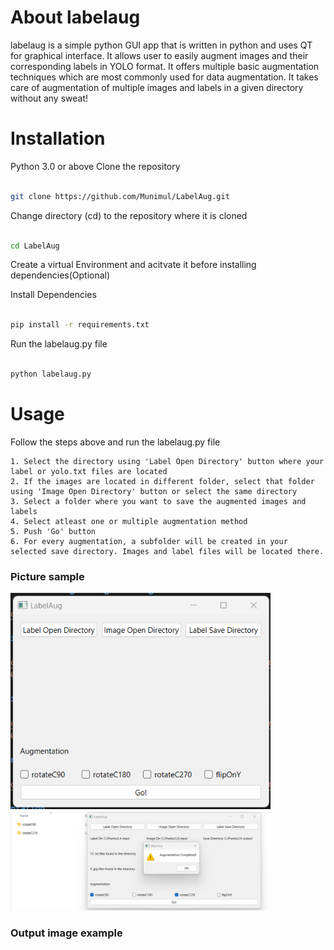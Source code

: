 # About labelaug

labelaug is a simple python GUI app that is written in python and uses QT for graphical interface. It allows user to easily augment images and their corresponding labels in YOLO format. It offers multiple basic augmentation techniques which are most commonly used for data augmentation. It takes care of augmentation of multiple images and labels in a given directory without any sweat!

# Installation

Python 3.0 or above
Clone the repository

```bash

git clone https://github.com/Munimul/LabelAug.git

```

Change directory (cd) to the repository where it is cloned

```bash

cd LabelAug

```

Create a virtual Environment and acitvate it before installing dependencies(Optional)

Install Dependencies

```bash

pip install -r requirements.txt

```

Run the labelaug.py file

```bash

python labelaug.py

```

# Usage

Follow the steps above and run the labelaug.py file

    1. Select the directory using 'Label Open Directory' button where your label or yolo.txt files are located
    2. If the images are located in different folder, select that folder using 'Image Open Directory' button or select the same directory
    3. Select a folder where you want to save the augmented images and labels
    4. Select atleast one or multiple augmentation method
    5. Push 'Go' button
    6. For every augmentation, a subfolder will be created in your selected save directory. Images and label files will be located there.

### Picture sample

<img src="data/pic1.png" width="416">

<img src="data/pic2.png" width="416">

### Output image example
